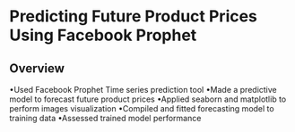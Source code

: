 # Predicting Future Product Prices Using Facebook Prophet

## Overview
•Used Facebook Prophet Time series prediction tool
•Made a predictive model to forecast future product prices
•Applied seaborn and matplotlib to perform images visualization
•Compiled and fitted forecasting model to training data
•Assessed trained model performance